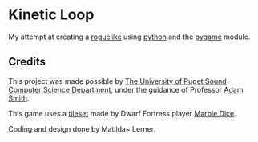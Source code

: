 # Kinetic Loop

My attempt at creating a [roguelike](https://roguebasin.com/index.php/Main_Page) using [python](https://www.python.org/)
and the [pygame](https://www.pygame.org/) module.


## Credits

This project was made possible by [The University of Puget Sound Computer Science Department](https://www.pugetsound.edu/academics/computer-science), 
under the guidance of Professor [Adam Smith](https://mathcs.pugetsound.edu/~aasmith/).

This game uses a [tileset](https://dwarffortresswiki.org/Tileset_repository#Md_curses_16x16.png) made by Dwarf Fortress player [Marble Dice](https://dwarffortresswiki.org/index.php/User:Marble_Dice).

Coding and design done by Matilda~ Lerner.
